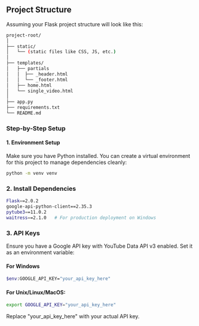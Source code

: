 ## Project Structure

Assuming your Flask project structure will look like this:

```bash
project-root/
│
├── static/
│   └── (static files like CSS, JS, etc.)
│
├── templates/
│   ├── partials
│   │  ├── _header.html
│   │  └── _footer.html
│   ├── home.html
│   └── single_video.html
│
├── app.py
├── requirements.txt
└── README.md
```

### Step-by-Step Setup

#### 1. Environment Setup

Make sure you have Python installed. You can create a virtual environment for this project to manage dependencies cleanly:

```bash
python -m venv venv
```
### 2. Install Dependencies
```bash
Flask==2.0.2
google-api-python-client==2.35.3
pytube3==11.0.2
waitress==2.1.0   # For production deployment on Windows
```

### 3. API Keys
Ensure you have a Google API key with YouTube Data API v3 enabled. Set it as an environment variable:
#### For Windows
```bash
$env:GOOGLE_API_KEY="your_api_key_here"
```
#### For Unix/Linux/MacOS:
```bash
export GOOGLE_API_KEY="your_api_key_here"
```
Replace "your_api_key_here" with your actual API key.
